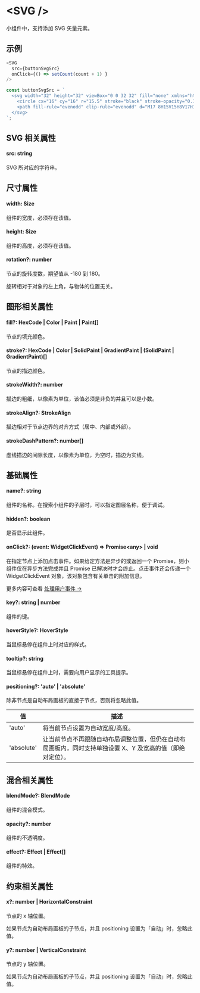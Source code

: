 # \<SVG /\>

小组件中，支持添加 SVG 矢量元素。

## 示例

```TypeScript
<SVG
  src={buttonSvgSrc}
  onClick={() => setCount(count + 1) }
/>

const buttonSvgSrc = `
  <svg width="32" height="32" viewBox="0 0 32 32" fill="none" xmlns="http://www.w3.org/2000/svg">
    <circle cx="16" cy="16" r="15.5" stroke="black" stroke-opacity="0.1"/>
    <path fill-rule="evenodd" clip-rule="evenodd" d="M17 8H15V15H8V17H15V24H17V17H24V15H17V8Z" fill="black" fill-opacity="0.8"/>
  </svg>
`;
```

## SVG 相关属性

#### src: string

SVG 所对应的字符串。

## 尺寸属性

#### width: Size

组件的宽度，必须存在该值。

#### height: Size

组件的高度，必须存在该值。

#### rotation?: number

节点的旋转度数，期望值从 -180 到 180。

旋转相对于对象的左上角，与物体的位置无关。

## **图形相关属性**

#### fill?: HexCode | Color | Paint | Paint[]

节点的填充颜色。

#### stroke?: HexCode | Color | SolidPaint | GradientPaint | (SolidPaint | GradientPaint)[]

节点的描边颜色。

#### strokeWidth?: number

描边的粗细，以像素为单位，该值必须是非负的并且可以是小数。

#### strokeAlign?: StrokeAlign

描边相对于节点边界的对齐方式（居中、内部或外部）。

#### strokeDashPattern?: number[]

虚线描边的间隙长度，以像素为单位，为空时，描边为实线。

## 基础属性

#### name?: string

组件的名称。在搜索小组件的子层时，可以指定图层名称，便于调试。

#### hidden?: boolean

是否显示此组件。

#### onClick?: (event: WidgetClickEvent) => Promise\<any\> | void

在指定节点上添加点击事件。如果给定方法是异步的或返回一个 Promise，则小组件仅在异步方法完成并且 Promise 已解决时才会终止。点击事件还会传递一个 WidgetClickEvent 对象，该对象包含有关单击的附加信息。

更多内容可查看 [处理用户事件 →](/developer-doc/widget/Guide/2.Development/5.Handling-User-Events)

#### key?: string | number

组件的键。

#### hoverStyle?: HoverStyle

当鼠标悬停在组件上时对应的样式。

#### tooltip?: string

当鼠标悬停在组件上时，需要向用户显示的工具提示。

#### positioning?: 'auto' | 'absolute'

除非节点是自动布局画板的直接子节点，否则将忽略此值。

| 值          | 描述                                                      |
| ---------- | ------------------------------------------------------- |
| 'auto'     | 将当前节点设置为自动宽度/高度。                                        |
| 'absolute' | 让当前节点不再跟随自动布局调整位置，但仍在自动布局画板内，同时支持单独设置 X、Y 及宽高的值（即绝对定位）。 |

## 混合相关属性

#### blendMode?: BlendMode

组件的混合模式。

#### opacity?: number

组件的不透明度。

#### effect?: Effect | Effect[]

组件的特效。

## 约束相关属性

#### x?: number | HorizontalConstraint

节点的 x 轴位置。

如果节点为自动布局画板的子节点，并且 positioning 设置为「自动」时，忽略此值。

#### y?: number | VerticalConstraint

节点的 y 轴位置。

如果节点为自动布局画板的子节点，并且 positioning 设置为「自动」时，忽略此值。
